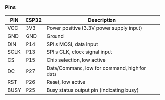 ### Pins

| **PIN** | **ESP32** | **Description**                                      |
|--------|-----------|------------------------------------------------------|
| VCC    | 3V3       | Power positive (3.3V power supply input)            |
| GND    | GND       | Ground                                               |
| DIN    | P14       | SPI's MOSI, data input                              |
| SCLK   | P13       | SPI's CLK, clock signal input                       |
| CS     | P15       | Chip selection, low active                          |
| DC     | P27       | Data/Command, low for command, high for data        |
| RST    | P26       | Reset, low active                                   |
| BUSY   | P25       | Busy status output pin (indicating busy)           |
